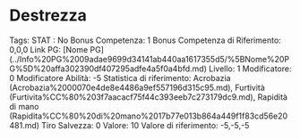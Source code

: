 # Destrezza

Tags: STAT
: No
Bonus Competenza: 1
Bonus Competenza di Riferimento: 0,0,0
Link PG: [Nome PG] (../Info%20PG%2009adae9699d34141ab440aa1617355d5/%5BNome%20PG%5D%20affa302390df407295adfe4a5f0a4bfd.md)
Livello: 1
Modificatore: 0
Modificatore  Abilità: -5
Statistica di riferimento: Acrobazia (Acrobazia%2000070e4de8e4486a9ef557196d315c95.md), Furtività (Furtivita%CC%80%203f7aacacf75f44c393eeb7c273179dc9.md), Rapidità di mano (Rapidita%CC%80%20di%20mano%2017b77e013b864a449f1f83cd56e20481.md)
Tiro Salvezza: 0
Valore: 10
Valore di riferimento: -5,-5,-5